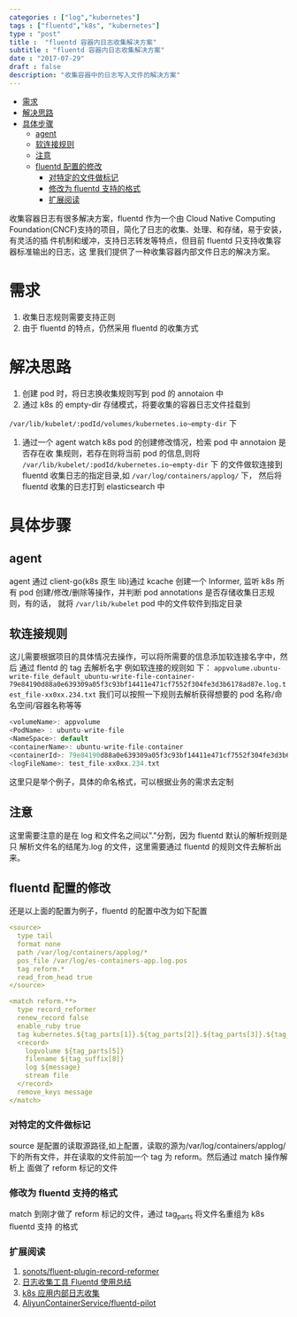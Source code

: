 ```yaml
---
categories : ["log","kubernetes"]
tags : ["fluentd","k8s", "kubernetes"]
type : "post"
title :  "fluentd 容器内日志收集解决方案"
subtitle : "fluentd 容器内日志收集解决方案"
date : "2017-07-29"
draft : false
description: "收集容器中的日志写入文件的解决方案"
---
```


- [需求](#org7f17315)
- [解决思路](#org921c824)
- [具体步骤](#org6be0e94)
  - [agent](#orgd0527cb)
  - [软连接规则](#orgf4d3f6f)
  - [注意](#orgcb96950)
  - [fluentd 配置的修改](#org14e9040)
    - [对特定的文件做标记](#org3fdccb8)
    - [修改为 fluentd 支持的格式](#orge53d04f)
    - [扩展阅读](#org01f07b3)

收集容器日志有很多解决方案，fluentd 作为一个由 Cloud Native Computing Foundation(CNCF)支持的项目，简化了日志的收集、处理、和存储，易于安装，有灵活的插 件机制和缓冲，支持日志转发等特点，但目前 fluentd 只支持收集容器标准输出的日志，这 里我们提供了一种收集容器内部文件日志的解决方案。


<a id="org7f17315"></a>

# 需求

1.  收集日志规则需要支持正则
2.  由于 fluentd 的特点，仍然采用 fluentd 的收集方式


<a id="org921c824"></a>

# 解决思路

1.  创建 pod 时，将日志换收集规则写到 pod 的 annotaion 中
2.  通过 k8s 的 empty-dir 存储模式，将要收集的容器日志文件挂载到

`/var/lib/kubelet/:podId/volumes/kubernetes.io~empty-dir` 下

1.  通过一个 agent watch k8s pod 的创建修改情况，检索 pod 中 annotaion 是否存在收 集规则，若存在则将当前 pod 的信息,则将 `/var/lib/kubelet/:podId/kubernetes.io~empty-dir` 下 的文件做软连接到 fluentd 收集日志的指定目录,如 `/var/log/containers/applog/` 下， 然后将 fluentd 收集的日志打到 elasticsearch 中


<a id="org6be0e94"></a>

# 具体步骤


<a id="orgd0527cb"></a>

## agent

agent 通过 client-go(k8s 原生 lib)通过 kcache 创建一个 Informer, 监听 k8s 所有 pod 创建/修改/删除等操作，并判断 pod annotations 是否存储收集日志规则，有的话， 就将 `/var/lib/kubelet` pod 中的文件软件到指定目录


<a id="orgf4d3f6f"></a>

## 软连接规则

这儿需要根据项目的具体情况去操作，可以将所需要的信息添加软连接名字中，然后 通过 flentd 的 tag 去解析名字 例如软连接的规则如 下： `appvolume.ubuntu-write-file_default_ubuntu-write-file-container-79e84190d88a0e639309a05f3c93bf14411e471cf7552f304fe3d3b6178ad87e.log.test_file-xx0xx.234.txt` 我们可以按照一下规则去解析获得想要的 pod 名称/命名空间/容器名称等等

```js
<volumeName>: appvolume
<PodName> : ubuntu-write-file
<NameSpace>: default
<containerName>: ubuntu-write-file-container
<containerId>: 79e84190d88a0e639309a05f3c93bf14411e471cf7552f304fe3d3b6178ad87e
<logFileName>: test_file-xx0xx.234.txt
```

这里只是举个例子，具体的命名格式，可以根据业务的需求去定制


<a id="orgcb96950"></a>

## 注意

这里需要注意的是在 log 和文件名之间以"."分割，因为 fluentd 默认的解析规则是只 解析文件名的结尾为.log 的文件，这里需要通过 fluentd 的规则文件去解析出来。


<a id="org14e9040"></a>

## fluentd 配置的修改

还是以上面的配置为例子，fluentd 的配置中改为如下配置

```yaml
<source>
  type tail
  format none
  path /var/log/containers/applog/*
  pos_file /var/log/es-containers-app.log.pos
  tag reform.*
  read_from_head true
</source>

<match reform.**>
  type record_reformer
  renew_record false
  enable_ruby true
  tag kubernetes.${tag_parts[1]}.${tag_parts[2]}.${tag_parts[3]}.${tag_parts[6]}.log
  <record>
    logvolume ${tag_parts[5]}
    filename ${tag_suffix[8]}
    log ${message}
    stream file
  </record>
  remove_keys message
</match>

```


<a id="org3fdccb8"></a>

### 对特定的文件做标记

source 是配置的读取源路径,如上配置，读取的源为/var/log/containers/applog/ 下的所有文件，并在读取的文件前加一个 tag 为 reform。然后通过 match 操作解析上 面做了 reform 标记的文件


<a id="orge53d04f"></a>

### 修改为 fluentd 支持的格式

match 到刚才做了 reform 标记的文件，通过 tag<sub>parts</sub> 将文件名重组为 k8s fluentd 支持 的格式


<a id="org01f07b3"></a>

### 扩展阅读

1.  [sonots/fluent-plugin-record-reformer](https://github.com/sonots/fluent-plugin-record-reformer)
2.  [日志收集工具 Fluentd 使用总结](http://www.imekaku.com/2016/09/26/fluentd-conclusion/)
3.  [k8s 应用内部日志收集](http://blog.csdn.net/ptmozhu/article/details/53132942)
4.  [AliyunContainerService/fluentd-pilot](https://github.com/AliyunContainerService/fluentd-pilot)
